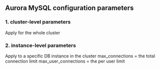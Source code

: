## Aurora MySQL configuration parameters
### 1. cluster-level parameters
Apply for the whole cluster
### 2. instance-level parameters
Apply to a specific DB instance in the cluster 
max_connections = the total connection limit
max_user_connections = the per user limit


